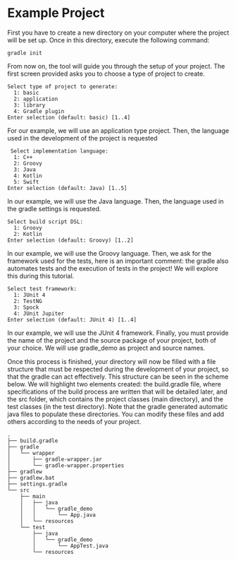 Example Project
================

First you have to create a new directory on your computer where the project will be set up. Once in this directory, execute the following command:

```
gradle init
```

From now on, the tool will guide you through the setup of your project. The first screen provided asks you to choose a type of project to create.

```
Select type of project to generate:
  1: basic
  2: application
  3: library
  4: Gradle plugin
Enter selection (default: basic) [1..4]
```

For our example, we will use an application type project. Then, the language used in the development of the project is requested

```
 Select implementation language:
  1: C++
  2: Groovy
  3: Java
  4: Kotlin
  5: Swift
Enter selection (default: Java) [1..5]
```

In our example, we will use the Java language. Then, the language used in the gradle settings is requested.

```
Select build script DSL:
  1: Groovy
  2: Kotlin
Enter selection (default: Groovy) [1..2]
```
In our example, we will use the Groovy language. Then, we ask for the framework used for the tests, here is an important comment: the gradle also automates tests and the execution of tests in the project! We will explore this during this tutorial.

```
Select test framework:
  1: JUnit 4
  2: TestNG
  3: Spock
  4: JUnit Jupiter
Enter selection (default: JUnit 4) [1..4]
```

In our example, we will use the JUnit 4 framework. Finally, you must provide the name of the project and the source package of your project, both of your choice. We will use gradle_demo as project and source names.

Once this process is finished, your directory will now be filled with a file structure that must be respected during the development of your project, so that the gradle can act effectively. This structure can be seen in the scheme below. We will highlight two elements created: the build.gradle file, where specifications of the build process are written that will be detailed later, and the src folder, which contains the project classes (main directory), and the test classes (in the test directory). Note that the gradle generated automatic java files to populate these directories. You can modify these files and add others according to the needs of your project.

```
.
├── build.gradle
├── gradle
│   └── wrapper
│       ├── gradle-wrapper.jar
│       └── gradle-wrapper.properties
├── gradlew
├── gradlew.bat
├── settings.gradle
└── src
    ├── main
    │   ├── java
    │   │   └── gradle_demo
    │   │       └── App.java
    │   └── resources
    └── test
        ├── java
        │   └── gradle_demo
        │       └── AppTest.java
        └── resources
```

